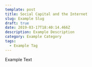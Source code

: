 ```yaml
---
template: post
title: Social Capital and the Internet
slug: Example Slug
draft: true
date: 2019-03-17T18:40:14.466Z
description: Example Description
category: Example Category
tags:
  - Example Tag
---
```

Example Text
